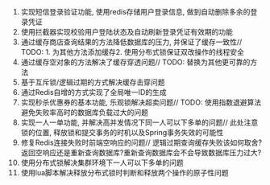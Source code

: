 1. 实现短信登录验证功能, 使用redis存储用户登录信息, 做到自动删除多余的登录凭证
2. 使用拦截器实现校验用户登陆状态及自动刷新登录凭证有效期的功能
3. 通过缓存商店查询结果的方法降低数据库的压力, 并保证了缓存一致性// TODO: 1. 为其他方法添加缓存2. 使用分布式锁保证双改操作的线程安全
4. 通过缓存空对象的方法解决了缓存穿透问题// TODO: 替换为其他更可靠的方法
5. 基于互斥锁/逻辑过期的方式解决缓存击穿问题
6. 通过Redis自增的方式实现了全局唯一ID的生成
7. 实现秒杀优惠券的基本功能, 乐观锁解决超卖问题// TODO: 使用指数退避算法避免失败率高时的数据库负载过大的问题
8. 实现一人一单功能, 并解决高并发情况下同一人可以下多单的问题// 此处注意锁的位置, 释放锁和提交事务的时机以及Spring事务失效的可能性
9. 修复Redis连接失败时前端空响应的问题// 逻辑过期查询缓存失败该如何取舍?返回空响应还是重新查询数据库?重新查询数据库会不会导致数据库压力过大?
10. 使用分布式锁解决集群环境下一人可以下多单的问题
11. 使用lua脚本解决释放分布式锁时判断和释放两个操作的原子性问题